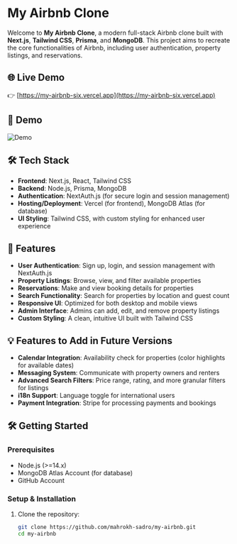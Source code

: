 # My Airbnb Clone

Welcome to **My Airbnb Clone**, a modern full-stack Airbnb clone built with **Next.js**, **Tailwind CSS**, **Prisma**, and **MongoDB**. This project aims to recreate the core functionalities of Airbnb, including user authentication, property listings, and reservations.

## 🌐 Live Demo

👉 [https://my-airbnb-six.vercel.app](https://my-airbnb-six.vercel.app)

## 📸 Demo

![Demo](https://mahrokhsadro.netlify.app/images/airbnb.gif)

## 🛠️ Tech Stack

- **Frontend**: Next.js, React, Tailwind CSS
- **Backend**: Node.js, Prisma, MongoDB
- **Authentication**: NextAuth.js (for secure login and session management)
- **Hosting/Deployment**: Vercel (for frontend), MongoDB Atlas (for database)
- **UI Styling**: Tailwind CSS, with custom styling for enhanced user experience

## 🚀 Features

- **User Authentication**: Sign up, login, and session management with NextAuth.js
- **Property Listings**: Browse, view, and filter available properties
- **Reservations**: Make and view booking details for properties
- **Search Functionality**: Search for properties by location and guest count
- **Responsive UI**: Optimized for both desktop and mobile views
- **Admin Interface**: Admins can add, edit, and remove property listings
- **Custom Styling**: A clean, intuitive UI built with Tailwind CSS

## 💡 Features to Add in Future Versions

- **Calendar Integration**: Availability check for properties (color highlights for available dates)
- **Messaging System**: Communicate with property owners and renters
- **Advanced Search Filters**: Price range, rating, and more granular filters for listings
- **i18n Support**: Language toggle for international users
- **Payment Integration**: Stripe for processing payments and bookings

## 🛠️ Getting Started

### Prerequisites

- Node.js (>=14.x)
- MongoDB Atlas Account (for database)
- GitHub Account

### Setup & Installation

1. Clone the repository:

   ```bash
   git clone https://github.com/mahrokh-sadro/my-airbnb.git
   cd my-airbnb
   ```
